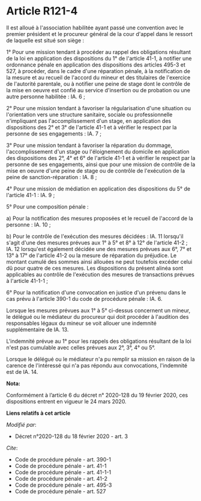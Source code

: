 # Article R121-4

Il est alloué à l'association habilitée ayant passé une convention avec le premier président et le procureur général de la
cour d'appel dans le ressort de laquelle est situé son siège :

1° Pour une mission tendant à procéder au rappel des obligations résultant de la loi en application des dispositions du 1° de
l'article 41-1, à notifier une ordonnance pénale en application des dispositions des articles 495-3 et 527, à procéder, dans
le cadre d'une réparation pénale, à la notification de la mesure et au recueil de l'accord du mineur et des titulaires de
l'exercice de l'autorité parentale, ou à notifier une peine de stage dont le contrôle de la mise en oeuvre est confié au
service d'insertion ou de probation ou une autre personne habilitée : IA. 6 ;

2° Pour une mission tendant à favoriser la régularisation d'une situation ou l'orientation vers une structure sanitaire,
sociale ou professionnelle n'impliquant pas l'accomplissement d'un stage, en application des dispositions des 2° et 3° de
l'article 41-1 et à vérifier le respect par la personne de ses engagements : IA. 7 ;

3° Pour une mission tendant à favoriser la réparation du dommage, l'accomplissement d'un stage ou l'éloignement du domicile
en application des dispositions des 2°, 4° et 6° de l'article 41-1 et à vérifier le respect par la personne de ses
engagements, ainsi que pour une mission de contrôle de la mise en oeuvre d'une peine de stage ou de contrôle de l'exécution
de la peine de sanction-réparation : IA. 8 ;

4° Pour une mission de médiation en application des dispositions du 5° de l'article 41-1 : IA. 9 ;

5° Pour une composition pénale :

a) Pour la notification des mesures proposées et le recueil de l'accord de la personne : IA. 10 ;

b) Pour le contrôle de l'exécution des mesures décidées : IA. 11 lorsqu'il s'agit d'une des mesures prévues aux 1° à 5° et 8°
à 12° de l'article 41-2 ; IA. 12 lorsqu'est également décidée une des mesures prévues aux 6°, 7° et 13° à 17° de l'article
41-2 ou la mesure de réparation du préjudice. Le montant cumulé des sommes ainsi allouées ne peut toutefois excéder celui dû
pour quatre de ces mesures. Les dispositions du présent alinéa sont applicables au contrôle de l'exécution des mesures de
transactions prévues à l'article 41-1-1 ;

6° Pour la notification d'une convocation en justice d'un prévenu dans le cas prévu à l'article 390-1 du code de procédure
pénale : IA. 6.

Lorsque les mesures prévues aux 1° à 5° ci-dessus concernent un mineur, le délégué ou le médiateur du procureur qui doit
procéder à l'audition des responsables légaux du mineur se voit allouer une indemnité supplémentaire de IA. 13.

L'indemnité prévue au 1° pour les rappels des obligations résultant de la loi n'est pas cumulable avec celles prévues aux 2°,
3°, 4° ou 5°.

Lorsque le délégué ou le médiateur n'a pu remplir sa mission en raison de la carence de l'intéressé qui n'a pas répondu aux
convocations, l'indemnité est de IA. 14.

**Nota:**

Conformément à l’article 6 du décret n° 2020-128 du 19 février 2020, ces dispositions entrent en vigueur le 24 mars 2020.

**Liens relatifs à cet article**

_Modifié par_:

  - Décret n°2020-128 du 18 février 2020 - art. 3

_Cite_:

  - Code de procédure pénale - art. 390-1
  - Code de procédure pénale - art. 41-1
  - Code de procédure pénale - art. 41-1-1
  - Code de procédure pénale - art. 41-2
  - Code de procédure pénale - art. 495-3
  - Code de procédure pénale - art. 527
